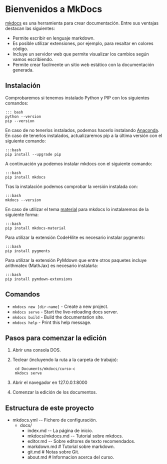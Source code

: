 # Bienvenidos a MkDocs

[mkdocs](http://www.mkdocs.org) es una herramienta para crear documentación.
Entre sus ventajas destacan las siguientes:

- Permite escribir en lenguaje markdown.
- Es posible utilizar extensiones, por ejemplo, para resaltar en colores código.
- Incluye un servidor web que permite visualizar los cambios según vamos escribiendo.
- Permite crear facilmente un sitio web estático con la documentación generada.

## Instalación

Comprobaremos si tenemos instalado Python y PIP con los siguientes comandos:

    ::: bash
    python --version
    pip --version

En caso de no tenerlos instalados, podemos hacerlo instalando [Anaconda](https://anaconda.org/). En caso de tenerlos instalados, actualizaremos pip a la última versión con el siguiente comando:

    :::bash
    pip install --upgrade pip

A continuación ya podemos instalar mkdocs con el siguiente comando:

    :::bash
    pip install mkdocs

Tras la instalación podemos comprobar la versión instalada con:

    :::bash
    mkdocs --version

En caso de utilizar el tema [material](https://squidfunk.github.io/mkdocs-material/) para mkdocs lo instalaremos de la siguiente forma:

    :::bash
    pip install mkdocs-material

Para utilizar la extensión CodeHilite es necesario instalar pygments:

    :::bash
    pip install pygments

Para utilizar la extensión PyMdown que entre otros paquetes incluye arithmatex (MathJax) es necesario instalarla:

    :::bash
    pip install pymdown-extensions

## Comandos

- `mkdocs new [dir-name]` - Create a new project.
- `mkdocs serve` - Start the live-reloading docs server.
- `mkdocs build` - Build the documentation site.
- `mkdocs help` - Print this help message.

## Pasos para comenzar la edición

1. Abrir una consola DOS.
2. Teclear (incluyendo la ruta a la carpeta de trabajo):

        cd Documents/mkdocs/curso-c
        mkdocs serve

3. Abrir el navegador en 127.0.0.1:8000
4. Comenzar la edición de los documentos.

## Estructura de este proyecto

- mkdocs.yml  --  Fichero de configuración.
    - docs/
        - index.md --  La página de inicio.
        - mkdocs/mkdocs.md -- Tutorial sobre mkdocs.
        - editor.md -- Sobre editores de texto recomendados.
        - markdown.md    # Tutorial sobre markdown.
        - git.md                # Notas sobre Git.
        - about.md           # Informacion acerca del curso.
